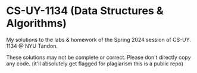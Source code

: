 # CS-UY-1134 (Data Structures & Algorithms)
My solutions to the labs &amp; homework of the Spring 2024 session of CS-UY. 1134 @ NYU Tandon.

These solutions may not be complete or correct. 
Please don't directly copy any code. (it'll absolutely get flagged for plagiarism this is a public repo)
